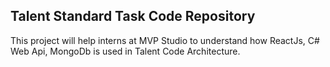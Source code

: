 ## Talent Standard Task Code Repository

This project will help interns at MVP Studio to understand how ReactJs, C# Web Api, MongoDb is used in Talent Code Architecture. 
